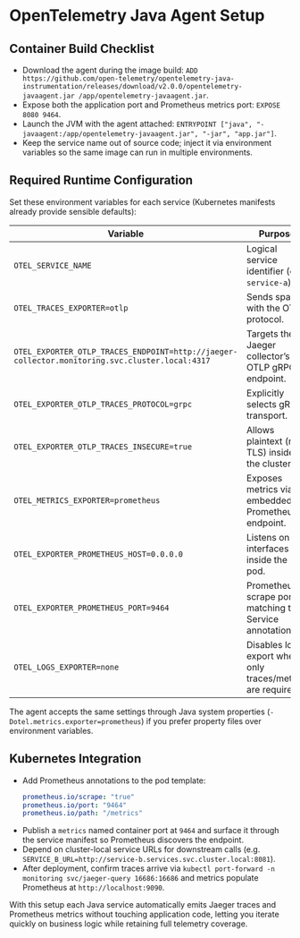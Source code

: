 # OpenTelemetry Java Agent Setup

## Container Build Checklist
- Download the agent during the image build: `ADD https://github.com/open-telemetry/opentelemetry-java-instrumentation/releases/download/v2.0.0/opentelemetry-javaagent.jar /app/opentelemetry-javaagent.jar`.
- Expose both the application port and Prometheus metrics port: `EXPOSE 8080 9464`.
- Launch the JVM with the agent attached: `ENTRYPOINT ["java", "-javaagent:/app/opentelemetry-javaagent.jar", "-jar", "app.jar"]`.
- Keep the service name out of source code; inject it via environment variables so the same image can run in multiple environments.

## Required Runtime Configuration
Set these environment variables for each service (Kubernetes manifests already provide sensible defaults):

| Variable | Purpose |
| --- | --- |
| `OTEL_SERVICE_NAME` | Logical service identifier (e.g. `service-a`). |
| `OTEL_TRACES_EXPORTER=otlp` | Sends spans with the OTLP protocol. |
| `OTEL_EXPORTER_OTLP_TRACES_ENDPOINT=http://jaeger-collector.monitoring.svc.cluster.local:4317` | Targets the Jaeger collector’s OTLP gRPC endpoint. |
| `OTEL_EXPORTER_OTLP_TRACES_PROTOCOL=grpc` | Explicitly selects gRPC transport. |
| `OTEL_EXPORTER_OTLP_TRACES_INSECURE=true` | Allows plaintext (no TLS) inside the cluster. |
| `OTEL_METRICS_EXPORTER=prometheus` | Exposes metrics via an embedded Prometheus endpoint. |
| `OTEL_EXPORTER_PROMETHEUS_HOST=0.0.0.0` | Listens on all interfaces inside the pod. |
| `OTEL_EXPORTER_PROMETHEUS_PORT=9464` | Prometheus scrape port, matching the Service annotations. |
| `OTEL_LOGS_EXPORTER=none` | Disables log export when only traces/metrics are required. |

The agent accepts the same settings through Java system properties (`-Dotel.metrics.exporter=prometheus`) if you prefer property files over environment variables.

## Kubernetes Integration
- Add Prometheus annotations to the pod template:
  ```yaml
  prometheus.io/scrape: "true"
  prometheus.io/port: "9464"
  prometheus.io/path: "/metrics"
  ```
- Publish a `metrics` named container port at `9464` and surface it through the service manifest so Prometheus discovers the endpoint.
- Depend on cluster-local service URLs for downstream calls (e.g. `SERVICE_B_URL=http://service-b.services.svc.cluster.local:8081`).
- After deployment, confirm traces arrive via `kubectl port-forward -n monitoring svc/jaeger-query 16686:16686` and metrics populate Prometheus at `http://localhost:9090`.

With this setup each Java service automatically emits Jaeger traces and Prometheus metrics without touching application code, letting you iterate quickly on business logic while retaining full telemetry coverage.
